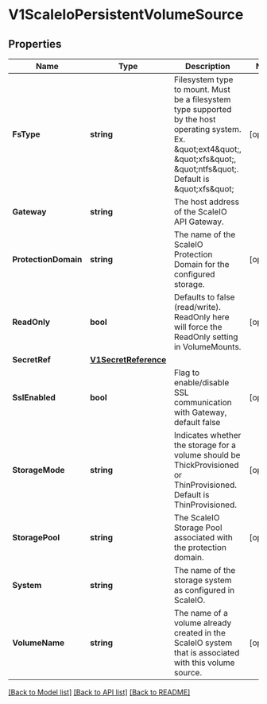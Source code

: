 # V1ScaleIoPersistentVolumeSource

## Properties
Name | Type | Description | Notes
------------ | ------------- | ------------- | -------------
**FsType** | **string** | Filesystem type to mount. Must be a filesystem type supported by the host operating system. Ex. \&quot;ext4\&quot;, \&quot;xfs\&quot;, \&quot;ntfs\&quot;. Default is \&quot;xfs\&quot; | [optional] 
**Gateway** | **string** | The host address of the ScaleIO API Gateway. | 
**ProtectionDomain** | **string** | The name of the ScaleIO Protection Domain for the configured storage. | [optional] 
**ReadOnly** | **bool** | Defaults to false (read/write). ReadOnly here will force the ReadOnly setting in VolumeMounts. | [optional] 
**SecretRef** | [**V1SecretReference**](v1.SecretReference.md) |  | 
**SslEnabled** | **bool** | Flag to enable/disable SSL communication with Gateway, default false | [optional] 
**StorageMode** | **string** | Indicates whether the storage for a volume should be ThickProvisioned or ThinProvisioned. Default is ThinProvisioned. | [optional] 
**StoragePool** | **string** | The ScaleIO Storage Pool associated with the protection domain. | [optional] 
**System** | **string** | The name of the storage system as configured in ScaleIO. | 
**VolumeName** | **string** | The name of a volume already created in the ScaleIO system that is associated with this volume source. | [optional] 

[[Back to Model list]](../README.md#documentation-for-models) [[Back to API list]](../README.md#documentation-for-api-endpoints) [[Back to README]](../README.md)


